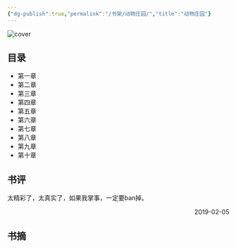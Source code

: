 ```yaml
---
{"dg-publish":true,"permalink":"/书架/动物庄园/","title":"动物庄园"}
---
```



![cover](https://s2.loli.net/2025/10/10/NUAThLCbdmO39Vr.png)

## 目录


  - 第一章
  - 第二章
  - 第三章
  - 第四章
  - 第五章
  - 第六章
  - 第七章
  - 第八章
  - 第九章
  - 第十章

## 书评

太精彩了，太真实了，如果我掌事，一定要ban掉。

<p align="right">2019-02-05</p>

## 书摘